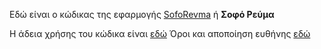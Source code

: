 Εδώ είναι ο κώδικας της εφαρμογής [SofoRevma](https://rizitis.github.io/) ή **Σοφό Ρεύμα**

Η άδεια χρήσης του κώδικα είναι [εδώ](LICENSE.md)
Όροι και αποποίηση ευθήνης [εδώ](https://rizitis.github.io/privacy_policy.html)